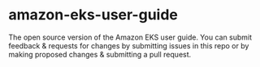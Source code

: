 # amazon-eks-user-guide
The open source version of the Amazon EKS user guide. You can submit feedback &amp; requests for changes by submitting issues in this repo or by making proposed changes &amp; submitting a pull request.
